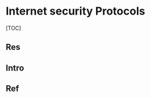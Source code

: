 # Internet security Protocols

[TOC]



## Res


## Intro


## Ref
[Types of Internet Security Protocols]: https://www.geeksforgeeks.org/types-of-internet-security-protocols/


